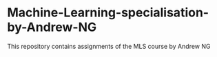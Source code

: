 # Machine-Learning-specialisation-by-Andrew-NG
This repository contains assignments of the MLS course by Andrew NG
